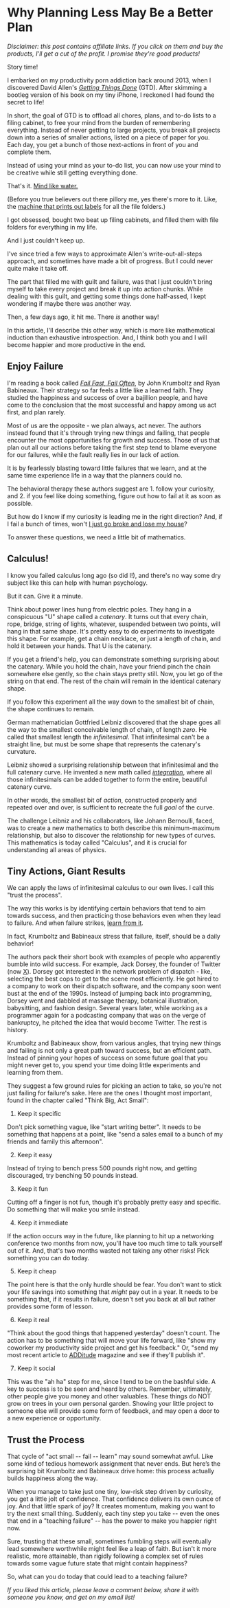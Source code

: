Why Planning Less May Be a Better Plan
======================================

_Disclaimer:  this post contains affiliate links.  If you click on them and buy the products, I'll get a cut of the profit.  I promise they're good products!_  

Story time!

I embarked on my productivity porn addiction back around 2013, when I discovered David Allen's [_Getting Things Done_](https://www.amazon.com/Getting-Things-Done-Stress-Free-Productivity/dp/0143126563/ref=nosim?tab=distractedfor-2) (GTD).  After skimming a bootleg version of his book on my tiny iPhone, I reckoned I had found the secret to life!

In short, the goal of GTD is to offload all chores, plans, and to-do lists to a filing cabinet, to free your mind from the burden of remembering everything.  Instead of never getting to large projects, you break all projects down into a series of smaller actions, listed on a piece of paper for you.  Each day, you get a bunch of those next-actions in front of you and complete them.

Instead of using your mind as your to-do list, you can now use your mind to be creative while still getting everything done.

That's it.  [Mind like water.](https://gettingthingsdone.com/about/)

(Before you true believers out there pillory me, yes there's more to it.  Like, the [machine that prints out labels](https://www.reddit.com/r/gtd/comments/kgsa71/whats_your_favorite_labeler/) for all the file folders.)

I got obsessed, bought two beat up filing cabinets, and filled them with file folders for everything in my life.

And I just couldn't keep up.

I've since tried a few ways to approximate Allen's write-out-all-steps approach, and sometimes have made a bit of progress.  But I could never quite make it take off.

The part that filled me with guilt and failure, was that I just couldn't bring myself to take every project and break it up into action chunks.  While dealing with this guilt, and getting some things done half-assed, I kept wondering if maybe there was another way.

Then, a few days ago, it hit me.  There _is_ another way!

In this article, I'll describe this other way, which is more like mathematical induction than exhaustive introspection.  And, I think both you and I will become happier and more productive in the end.

## Enjoy Failure

I'm reading a book called [_Fail Fast, Fail Often_](https://www.amazon.com/dp/0399166254/ref=nosim?tab=distractedfor-2), by John Krumboltz and Ryan Babineaux.  Their strategy so far feels a little like a learned faith.  They studied the happiness and success of over a bajillion people, and have come to the conclusion that the most successful and happy among us act first, and plan rarely.

Most of us are the opposite - we plan always, act never.  The authors instead found that it's through trying new things and failing, that people encounter the most opportunities for growth and success.  Those of us that plan out all our actions before taking the first step tend to blame everyone for our failures, while the fault really lies in our lack of action.

It is by fearlessly blasting toward little failures that we learn, and at the same time experience life in a way that the planners could no.

The behavioral therapy these authors suggest are 1. follow your curiosity, and 2. if you feel like doing something, figure out how to fail at it as soon as possible.

But how do I know if my curiosity is leading me in the right direction?  And, if I fail a bunch of times, won't [I just go broke and lose my house](https://www.forbes.com/sites/danpontefract/2018/09/15/the-foolishness-of-fail-fast-fail-often/)?

To answer these questions, we need a little bit of mathematics.

## Calculus!

I know you failed calculus long ago (so did I!), and there's no way some dry subject like this can help with human psychology.

But it can.  Give it a minute.

Think about power lines hung from electric poles.  They hang in a conspicuous "U" shape called a _catenary_.  It turns out that every chain, rope, bridge, string of lights, whatever, suspended between two points, will hang in that same shape.  It's pretty easy to do experiments to investigate this shape.  For example, get a chain necklace, or just a length of chain, and hold it between your hands.  That U is the catenary.

If you get a friend's help, you can demonstrate something surprising about the catenary.  While you hold the chain, have your friend pinch the chain somewhere else gently, so the chain stays pretty still.  Now, you let go of the string on that end.  The rest of the chain will remain in the identical catenary shape.

If you follow this experiment all the way down to the smallest bit of chain, the shape continues to remain.

German mathematician Gottfried Leibniz discovered that the shape goes all the way to the smallest conceivable length of chain, of length _zero_.  He called that smallest length the _infinitesimal_.  That infinitesimal can't be a straight line, but must be some shape that represents the catenary's curvature.

Leibniz showed a surprising relationship between that infinitesimal and the full catenary curve.  He invented a new math called [_integration_](https://writings.stephenwolfram.com/2013/05/dropping-in-on-gottfried-leibniz/), where all those infinitesimals can be added together to form the entire, beautiful catenary curve.

In other words, the smallest bit of _action_, constructed properly and repeated over and over, is sufficient to recreate the full _goal_ of the curve.

The challenge Leibniz and his collaborators, like Johann Bernoulli, faced, was to create a new mathematics to both describe this minimum-maximum relationship, but also to discover the relationship for new types of curves.  This mathematics is today called "Calculus", and it is crucial for understanding all areas of physics.

## Tiny Actions, Giant Results

We can apply the laws of infinitesimal calculus to our own lives.  I call this "trust the process".

The way this works is by identifying certain behaviors that tend to aim towards success, and then practicing those behaviors even when they lead to failure.  And when failure strikes, [learn from it](https://distractedfortune.com/growth-mindset-versus-influencer-defeat-the-beast-to-succeed/).

In fact, Krumboltz and Babineaux stress that failure, itself, should be a daily behavior!

The authors pack their short book with examples of people who apparently bumble into wild success.  For example, Jack Dorsey, the founder of Twitter (now [X](https://x.com/jack?lang=en)).  Dorsey got interested in the network problem of dispatch - like, selecting the best cops to get to the scene most efficiently.  He got hired to a company to work on their dispatch software, and the company soon went bust at the end of the 1990s.  Instead of jumping back into programming, Dorsey went and dabbled at massage therapy, botanical illustration, babysitting, and fashion design.  Several years later, while working as a programmer again for a podcasting company that was on the verge of bankruptcy, he pitched the idea that would become Twitter.  The rest is history.

Krumboltz and Babineaux show, from various angles, that trying new things and failing is not only a great path toward success, but an efficient path.  Instead of pinning your hopes of success on some future goal that you might never get to, you spend your time doing little experiments and learning from them.

They suggest a few ground rules for picking an action to take, so you're not just failing for failure's sake.  Here are the ones I thought most important, found in the chapter called "Think Big, Act Small":

1. Keep it specific

Don't pick something vague, like "start writing better".  It needs to be something that happens at a point, like "send a sales email to a bunch of my friends and family this afternoon".

2. Keep it easy

Instead of trying to bench press 500 pounds right now, and getting discouraged, try benching 50 pounds instead.

3. Keep it fun

Cutting off a finger is not fun, though it's probably pretty easy and specific.  Do something that will make you smile instead.

4. Keep it immediate

If the action occurs way in the future, like planning to hit up a networking conference two months from now, you'll have too much time to talk yourself out of it.  And, that's two months wasted not taking any other risks!  Pick something you can do today.

5. Keep it cheap

The point here is that the only hurdle should be fear.  You don't want to stick your life savings into something that *might* pay out in a year.  It needs to be something that, if it results in failure, doesn't set you back at all but rather provides some form of lesson.

6. Keep it real

"Think about the good things that happened yesterday" doesn't count.  The action has to be something that will move your life forward, like "show my coworker my productivity side project and get his feedback."  Or, "send my most recent article to [ADDitude](https://www.additudemag.com/) magazine and see if they'll publish it".

7. Keep it social

This was the "ah ha" step for me, since I tend to be on the bashful side.  A key to success is to be seen and heard by others.  Remember, ultimately, other people give you money and other valuables.  These things do NOT grow on trees in your own personal garden.  Showing your little project to someone else will provide some form of feedback, and may open a door to a new experience or opportunity.

## Trust the Process

That cycle of "act small -- fail -- learn" may sound somewhat awful.  Like some kind of tedious homework assignment that never ends.  But here’s the surprising bit Krumboltz and Babineaux drive home: this process actually builds happiness along the way.

When you manage to take just one tiny, low-risk step driven by curiosity, you get a little jolt of confidence.  That confidence delivers its own ounce of joy.  And that little spark of joy? It creates momentum, making you want to try the next small thing.  Suddenly, each tiny step you take -- even the ones that end in a "teaching failure" -- has the power to make you happier right now.

Sure, trusting that these small, sometimes fumbling steps will eventually lead somewhere worthwhile might feel like a leap of faith.  But isn't it more realistic, more attainable, than rigidly following a complex set of rules towards some vague future state that might contain happiness?

So, what can you do today that could lead to a teaching failure?

_If you liked this article, please leave a comment below, share it with someone you know, and get on my email list!_

